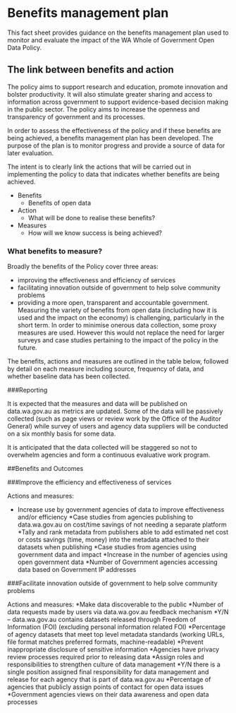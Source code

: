 # Benefits management plan

This fact sheet provides guidance on the benefits management plan used to monitor and evaluate the impact of the WA Whole of Government Open Data Policy.

## The link between benefits and action

The policy aims to support research and education, promote innovation and bolster productivity. It will also stimulate greater sharing and access to information across government to support evidence-based decision making in the public sector. The policy aims to increase the openness and transparency of government and its processes.

In order to assess the effectiveness of the policy and if these benefits are being achieved, a benefits management plan has been developed. The purpose of the plan is to monitor progress and provide a source of data for later evaluation.

The intent is to clearly link the actions that will be carried out in implementing the policy to data that indicates whether benefits are being achieved.

* Benefits
  * Benefits of open data
* Action
  * What will be done to realise these benefits?
* Measures
  * How will we know success is being achieved?

### What benefits to measure?

Broadly the benefits of the Policy cover three areas:

* improving the effectiveness and efficiency of services
* facilitating innovation outside of government to help solve community problems
* providing a more open, transparent and accountable government.
Measuring the variety of benefits from open data (including how it is used and the impact on the economy) is challenging, particularly in the short term. In order to minimise onerous data collection, some proxy measures are used. However this would not replace the need for larger surveys and case studies pertaining to the impact of the policy in the future.

The benefits, actions and measures are outlined in the table below, followed by detail on each measure including source, frequency of data, and whether baseline data has been collected.

###Reporting

It is expected that the measures and data will be published on data.wa.gov.au as metrics are updated. Some of the data will be passively collected (such as page views or review work by the Office of the Auditor General) while survey of users and agency data suppliers will be conducted on a six monthly basis for some data.

It is anticipated that the data collected will be staggered so not to overwhelm agencies and form a continuous evaluative work program.

##Benefits and Outcomes

###Improve the efficiency and effectiveness of services

Actions and measures:
* Increase use by government agencies of data to improve effectiveness and/or efficiency
  *Case studies from agencies publishing to data.wa.gov.au on cost/time savings of not needing a separate platform
  *Tally and rank metadata from publishers able to add estimated net cost or costs savings (time, money) into the metadata attached to their datasets when publishing
  *Case studies from agencies using government data and impact
  *Increase in the number of agencies using open government data
  *Number of Government agencies accessing data based on Government IP addresses
  
###Facilitate innovation outside of government to help solve community problems

Actions and measures:
*Make data discoverable to the public
  *Number of data requests made by users via data.wa.gov.au feedback mechanism
  *Y/N – data.wa.gov.au contains datasets released through Freedom of Information (FOI) (excluding personal information related FOI)
  *Percentage of agency datasets that meet top level metadata standards (working URLs, file format matches preferred formats, machine-readable)
*Prevent inappropriate disclosure of sensitive information
  *Agencies have privacy review processes required prior to releasing data
*Assign roles and responsibilities to strengthen culture of data management
  *Y/N there is a single position assigned final responsibility for data management and release for each agency that is part of data.wa.gov.au
  *Percentage of agencies that publicly assign points of contact for open data issues
  *Government agencies views on their data awareness and open data processes
